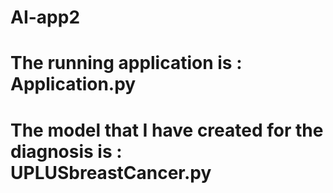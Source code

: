 # AI-app2

# The running application is : Application.py

# The model that I have created for the diagnosis is : UPLUSbreastCancer.py

